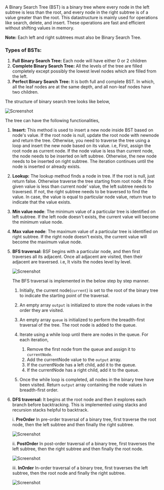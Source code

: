 A Binary Search Tree (BST) is a binary tree where every node in the left subtree is less than the root, and every node in the right subtree is of a value greater than the root. This datastructure is mainly used for operations like search, delete, and insert. These operations are fast and efficient without shifting values in memory.

**Note:** Each left and right subtrees must also be Binary Search Tree.

### Types of BSTs:

1. **Full Binary Search Tree:**  Each node will have either 0 or 2 children
2. **Complete Binary Search Tree:** All the levels of the tree are filled completely except possibly the lowest level nodes which are filled from the left.
3. **Perfect Binary Search Tree:** It is both full and complete BST. In which, all the leaf nodes are at the same depth, and all non-leaf nodes have two children.

The structure of binary search tree looks like below,

   ![Screenshot](../../../images/bst.png)

The tree can have the following functionalities,

1. **Insert:** This method is used to insert a new node inside BST based on node's value. If the root node is null, update the root node with newnode and return the tree. Otherwise, you need to traverse the tree using a loop and insert the new node based on its value. i.e, First, assign the root node as current node. If the node value is less than current node, the node needs to be inserted on left subtree. Otherwise, the new node needs to be inserted on right subtree. The iteration continues until the node is inserted or already exists.
   
2. **Lookup:** The lookup method finds a node in tree. If the root is null, just return false. Otherwise traverse the tree starting from root node. If the given value is less than current node' value, the left subtree needs to traversed. If not, the right subtree needs to be traversed to find the value. In case, the value is equal to particular node value, return true to indicate that the value exists.
   
3. **Min value node**: The minimum value of a particular tree is identified on left subtree. If the left node doesn't exists, the current value will become the minimum value node.
   
4. **Max value node**: The maximum value of a particular tree is identified on right subtree. If the right node doesn't exists, the current value will become the maximum value node.
   
5. **BFS traversal:** BSF begins with a particular node, and then first traverses all its adjacent. Once all adjacent are visited, then their adjacent are traversed. i.e, It visits the nodes level by level. 

   ![Screenshot](../../../images/bfs-traversal.png)
   
    The BFS traversal is implemented in the below step by step manner.
   
   1. Initially, the current node(`current`) is set to the root of the binary tree to indicate the starting point of the traversal.

   2. An empty array `output` is initialized to store the node values in the order they are visited.

   3. An empty array `queue` is initialized to perform the breadth-first traversal of the tree. The root node is added to the queue.

   4. Iterate using a while loop until there are nodes in the queue. For each iteration,
   
        1. Remove the first node from the queue and assign it to `currentNode`.
        2. Add the currentNode value to the `output` array.
        3. If the currentNode has a left child, add it to the queue.
        4.  If the currentNode has a right child, add it to the queue.

    5. Once the while loop is completed, all nodes in the binary tree have been visited. Return `output` array containing the node values in breadth-first order.
   
6. **DFS traversal:** It begins at the root node and then it explores each branch before backtracking. This is implemented using stacks and recursion stacks helpful to backtrack.

   i. **PreOrder** In pre-order traversal of a binary tree, first traverse the root node, then the left subtree and then finally the right subtree.

   ![Screenshot](../../../images/dfs-preorder.png)

   ii. **PostOrder** In post-order traversal of a binary tree, first traverses the left subtree, then the right subtree and then finally the root node.

   ![Screenshot](../../../images/dfs-postorder.png)

   iii. **InOrder** In-order traversal of a binary tree, first traverses the left subtree, then the root node and finally the right subtree.

   ![Screenshot](../../../images/dfs-inorder.png)